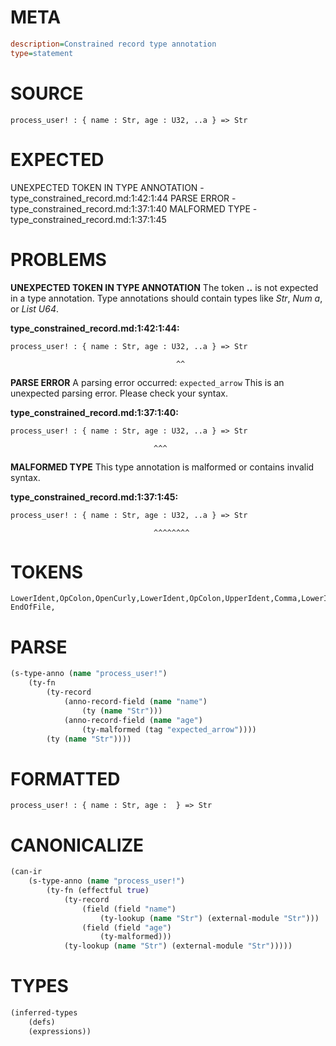 # META
~~~ini
description=Constrained record type annotation
type=statement
~~~
# SOURCE
~~~roc
process_user! : { name : Str, age : U32, ..a } => Str
~~~
# EXPECTED
UNEXPECTED TOKEN IN TYPE ANNOTATION - type_constrained_record.md:1:42:1:44
PARSE ERROR - type_constrained_record.md:1:37:1:40
MALFORMED TYPE - type_constrained_record.md:1:37:1:45
# PROBLEMS
**UNEXPECTED TOKEN IN TYPE ANNOTATION**
The token **..** is not expected in a type annotation.
Type annotations should contain types like _Str_, _Num a_, or _List U64_.

**type_constrained_record.md:1:42:1:44:**
```roc
process_user! : { name : Str, age : U32, ..a } => Str
```
                                         ^^


**PARSE ERROR**
A parsing error occurred: `expected_arrow`
This is an unexpected parsing error. Please check your syntax.

**type_constrained_record.md:1:37:1:40:**
```roc
process_user! : { name : Str, age : U32, ..a } => Str
```
                                    ^^^


**MALFORMED TYPE**
This type annotation is malformed or contains invalid syntax.

**type_constrained_record.md:1:37:1:45:**
```roc
process_user! : { name : Str, age : U32, ..a } => Str
```
                                    ^^^^^^^^


# TOKENS
~~~zig
LowerIdent,OpColon,OpenCurly,LowerIdent,OpColon,UpperIdent,Comma,LowerIdent,OpColon,UpperIdent,Comma,DoubleDot,LowerIdent,CloseCurly,OpFatArrow,UpperIdent,
EndOfFile,
~~~
# PARSE
~~~clojure
(s-type-anno (name "process_user!")
	(ty-fn
		(ty-record
			(anno-record-field (name "name")
				(ty (name "Str")))
			(anno-record-field (name "age")
				(ty-malformed (tag "expected_arrow"))))
		(ty (name "Str"))))
~~~
# FORMATTED
~~~roc
process_user! : { name : Str, age :  } => Str
~~~
# CANONICALIZE
~~~clojure
(can-ir
	(s-type-anno (name "process_user!")
		(ty-fn (effectful true)
			(ty-record
				(field (field "name")
					(ty-lookup (name "Str") (external-module "Str")))
				(field (field "age")
					(ty-malformed)))
			(ty-lookup (name "Str") (external-module "Str")))))
~~~
# TYPES
~~~clojure
(inferred-types
	(defs)
	(expressions))
~~~
